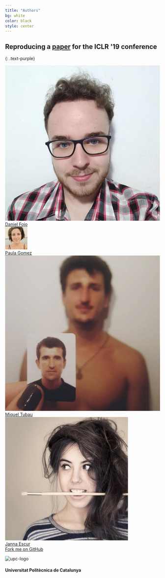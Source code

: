 ```yaml
---
title: "Authors"
bg: white
color: black
style: center
---
```


## Reproducing a [paper](https://openreview.net/pdf?id=ByeNFoRcK7) for the ICLR '19 conference
{: .text-purple}

<div class="author">
      <a href="https://www.linkedin.com/in/daniel-fojo/" target="_blank">
      <div class="authorphoto"><img src="./assets/authors/DanielFojo.jpg"></div>
      <div>Daniel Fojo</div>
</div>
<div class="author">
    <a href="https://www.linkedin.com/in/paulagd-1995/" target="_blank">
      <div class="authorphoto"><img src="./assets/authors/paula.jpg"></div>
      <div>Paula Gomez</div>
    </a>
</div>
<div class="author">
    <a href="https://www.linkedin.com/in/miqueltubaupires/" target="_blank">
      <div class="authorphoto"><img src="./assets/authors/miki.jpeg"></div>
      <div>Miquel Tubau</div>
    </a>
</div>
<div class="author">
    <a href="https://www.linkedin.com/in/janna-escur-i-gelabert-276b1212b/" target="_blank">
      <div class="authorphoto"><img src="./assets/authors/janna.jpeg"></div>
      <div>Janna Escur</div>
    </a>
</div>

<span id="forkongithub">
  <a href="{{ site.source_link }}" class="bg-blue">
    Fork me on GitHub
  </a>
</span>


![upc-logo](https://imatge.upc.edu/web/sites/default/files/UPC-SIMBOL-positiu-p3005%20%281%29.png)
#### Universitat Politècnica de Catalunya
